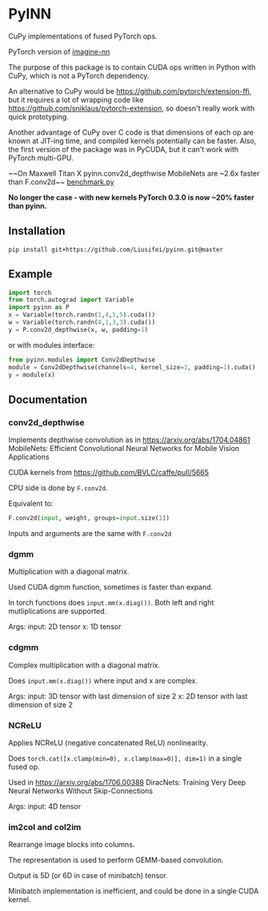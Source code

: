 PyINN
=====

CuPy implementations of fused PyTorch ops.

PyTorch version of [imagine-nn](https://github.com/szagoruyko/imagine-nn)

The purpose of this package is to contain CUDA ops written in Python
with CuPy, which is not a PyTorch dependency.

An alternative to CuPy would be <https://github.com/pytorch/extension-ffi>,
but it requires a lot of wrapping code like <https://github.com/sniklaus/pytorch-extension>,
so doesn't really work with quick prototyping.

Another advantage of CuPy over C code is that dimensions of each op
are known at JIT-ing time, and compiled kernels potentially can be faster.
Also, the first version of the package was in PyCUDA, but it can't work with
PyTorch multi-GPU.

~~On Maxwell Titan X pyinn.conv2d_depthwise MobileNets are ~2.6x faster than F.conv2d~~ [benchmark.py](test/benchmark.py)

**No longer the case - with new kernels PyTorch 0.3.0 is now ~20% faster than pyinn.**

## Installation

```
pip install git+https://github.com/Liusifei/pyinn.git@master
```

## Example

```python
import torch
from torch.autograd import Variable
import pyinn as P
x = Variable(torch.randn(1,4,5,5).cuda())
w = Variable(torch.randn(4,1,3,3).cuda())
y = P.conv2d_depthwise(x, w, padding=1)
```

or with modules interface:

```python
from pyinn.modules import Conv2dDepthwise
module = Conv2dDepthwise(channels=4, kernel_size=3, padding=1).cuda()
y = module(x)
```

## Documentation 

### conv2d_depthwise

Implements depthwise convolution as in <https://arxiv.org/abs/1704.04861>
MobileNets: Efficient Convolutional Neural Networks for Mobile Vision Applications

CUDA kernels from https://github.com/BVLC/caffe/pull/5665

CPU side is done by `F.conv2d`.

Equivalent to:

```python
F.conv2d(input, weight, groups=input.size(1))
```

Inputs and arguments are the same with `F.conv2d`


### dgmm

Multiplication with a diagonal matrix.

Used CUDA dgmm function, sometimes is faster than expand.

In torch functions does `input.mm(x.diag())`. Both left and right
mutliplications are supported.

Args:
    input: 2D tensor
    x: 1D tensor
    
    
### cdgmm

Complex multiplication with a diagonal matrix.

Does `input.mm(x.diag())` where input and x are complex.

Args:
    input: 3D tensor with last dimension of size 2
    x: 2D tensor with last dimension of size 2
    
    
### NCReLU

Applies NCReLU (negative concatenated ReLU) nonlinearity.

Does `torch.cat([x.clamp(min=0), x.clamp(max=0)], dim=1)` in a single fused op.

Used in <https://arxiv.org/abs/1706.00388>
DiracNets: Training Very Deep Neural Networks Without Skip-Connections

Args:
    input: 4D tensor


### im2col and col2im

Rearrange image blocks into columns.

The representation is used to perform GEMM-based convolution.

Output is 5D (or 6D in case of minibatch) tensor.

Minibatch implementation is inefficient, and could be done in a single CUDA kernel.
